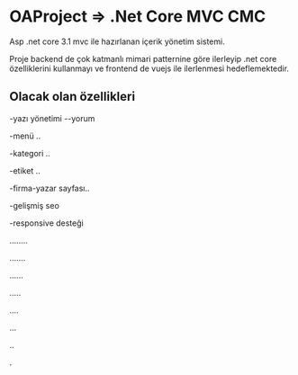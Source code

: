 # OAProject => .Net Core MVC CMC

Asp .net core 3.1 mvc ile hazırlanan içerik yönetim sistemi.

Proje backend de çok katmanlı mimari patternine göre ilerleyip .net core özelliklerini kullanmayı ve frontend de vuejs ile ilerlenmesi hedeflemektedir.


## Olacak olan özellikleri

-yazı yönetimi
--yorum

-menü ..

-kategori ..

-etiket ..

-firma-yazar sayfası..

-gelişmiş seo 

-responsive desteği

........

.......

......

.....

....

...

..

.
